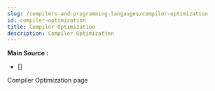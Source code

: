 ```yaml
---
slug: /compilers-and-programming-langauges/compiler-optimization
id: compiler-optimization
title: Compiler Optimization
description: Compiler Optimization
---
```


**Main Source :**

- [] 

Compiler Optimization page
